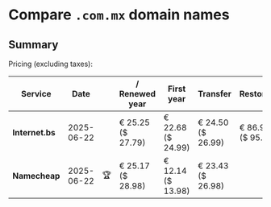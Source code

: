 # Compare `.com.mx` domain names

## Summary

Pricing (excluding taxes):

| Service | Date |  | / Renewed year | First year | Transfer | Restoration |
|--|--|--|--|--|--|--|
| **Internet.bs** | 2025-06-22 |  | € 25.25<br>($ 27.79) | € 22.68<br>($ 24.99) | € 24.50<br>($ 26.99) | € 86.99<br>($ 95.85) |
| **Namecheap** | 2025-06-22 | 🏆 | € 25.17<br>($ 28.98) | € 12.14<br>($ 13.98) | € 23.43<br>($ 26.98) |  |

